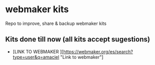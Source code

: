 webmaker kits
=============

Repo to improve, share &amp; backup webmaker kits

## Kits done till now (all kits accept sugestions)
- [LINK TO WEBMAKER ][https://webmaker.org/es/search?type=user&q=amaciel "Link to webmaker"]
